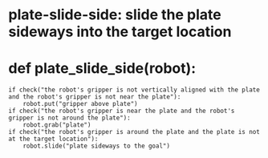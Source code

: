 # plate-slide-side: slide the plate sideways into the target location
# def plate_slide_side(robot):
    if check("the robot's gripper is not vertically aligned with the plate and the robot's gripper is not near the plate"):
        robot.put("gripper above plate")
    if check("the robot's gripper is near the plate and the robot's gripper is not around the plate"):
        robot.grab("plate")
    if check("the robot's gripper is around the plate and the plate is not at the target location"):
        robot.slide("plate sideways to the goal")